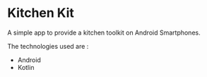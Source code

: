 # Kitchen Kit
A simple app to provide a kitchen toolkit on Android Smartphones.

The technologies used are : 
- Android
- Kotlin
